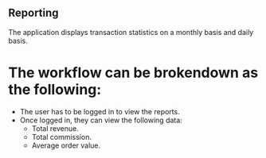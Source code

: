 ## Reporting

The application displays transaction statistics on a monthly basis and daily basis.

# The workflow can be brokendown as the following:
  - The user has to be logged in to view the reports.
  - Once logged in, they can view the following data:
    - Total revenue.
    - Total commission.
    - Average order value.
     